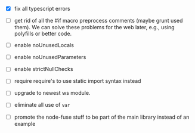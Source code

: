 - [x] fix all typescript errors

- [ ] get rid of all the #if macro preprocess comments (maybe grunt used them). We can solve these problems for the web later, e.g., using polyfills or better code.

- [ ] enable noUnusedLocals

- [ ] enable noUnusedParameters

- [ ] enable strictNullChecks

- [ ] require require's to use static import syntax instead

- [ ] upgrade to newest ws module.

- [ ] eliminate all use of `var`

- [ ] promote the node-fuse stuff to be part of the main library instead of an example
